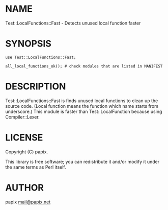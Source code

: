 # NAME

Test::LocalFunctions::Fast - Detects unused local function faster

# SYNOPSIS

    use Test::LocalFunctions::Fast;

    all_local_functions_ok(); # check modules that are listed in MANIFEST

# DESCRIPTION


Test::LocalFunctions::Fast is finds unused local functions to clean up the source code. (Local function means the function which name starts from underscore.)
This module is faster than Test::LocalFunction because using Compiler::Lexer.

# LICENSE

Copyright (C) papix.

This library is free software; you can redistribute it and/or modify
it under the same terms as Perl itself.

# AUTHOR

papix <mail@papix.net>
